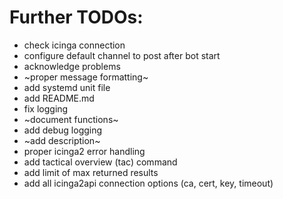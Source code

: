 # Further TODOs:

* check icinga connection
* configure default channel to post after bot start
* acknowledge problems
* ~proper message formatting~
* add systemd unit file
* add README.md
* fix logging
* ~document functions~
* add debug logging
* ~add description~
* proper icinga2 error handling
* add tactical overview (tac) command
* add limit of max returned results
* add all icinga2api connection options (ca, cert, key, timeout)
